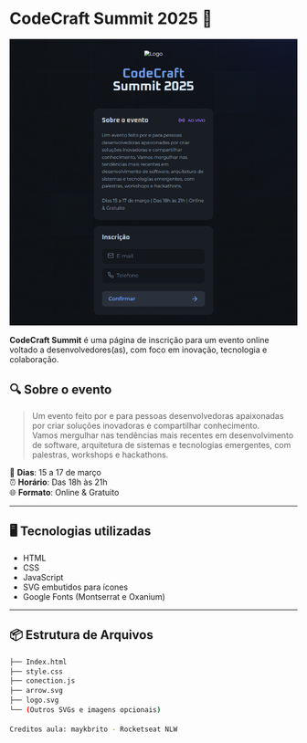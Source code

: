 # CodeCraft Summit 2025 🚀

![Preview do Projeto](./codecraft.png)

**CodeCraft Summit** é uma página de inscrição para um evento online voltado a desenvolvedores(as), com foco em inovação, tecnologia e colaboração.

## 🔍 Sobre o evento

> Um evento feito por e para pessoas desenvolvedoras apaixonadas por criar soluções inovadoras e compartilhar conhecimento.  
> Vamos mergulhar nas tendências mais recentes em desenvolvimento de software, arquitetura de sistemas e tecnologias emergentes, com palestras, workshops e hackathons.

📅 **Dias**: 15 a 17 de março  
⏰ **Horário**: Das 18h às 21h  
🌐 **Formato**: Online & Gratuito

---

## 🖥️ Tecnologias utilizadas

- HTML
- CSS
- JavaScript
- SVG embutidos para ícones
- Google Fonts (Montserrat e Oxanium)

---

## 📦 Estrutura de Arquivos

```bash
├── Index.html
├── style.css
├── conection.js
├── arrow.svg
├── logo.svg
└── (Outros SVGs e imagens opcionais)

Creditos aula: maykbrito - Rocketseat NLW
